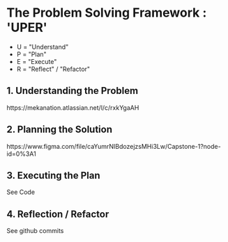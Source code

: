 <h1>The Problem Solving Framework : 'UPER'</h1>

* U = "Understand"
* P = "Plan"
* E = "Execute"
* R = "Reflect" / "Refactor"

<h2>1. Understanding the Problem</h2>
https://mekanation.atlassian.net/l/c/rxkYgaAH
<h2>
    2. Planning the Solution
</h2>
https://www.figma.com/file/caYumrNIBdozejzsMHi3Lw/Capstone-1?node-id=0%3A1
<h2>
    3. Executing the Plan
</h2>
See Code
<h2>
    4. Reflection / Refactor
</h2>
See github commits